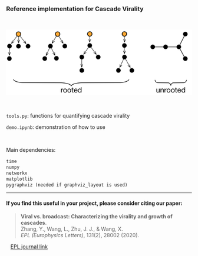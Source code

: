 ### Reference implementation for Cascade Virality
<br/>



![Rooted vs unrooted cascades](cascade_example.png)

<br/>

`tools.py`: functions for quantifying cascade virality

`demo.ipynb`: demonstration of how to use

<br/>

Main dependencies:
```
time
numpy
networkx
matplotlib
pygraphviz (needed if graphviz_layout is used)
```



---
#### If you find this useful in your project, please consider citing our paper:
> **Viral vs. broadcast: Characterizing the virality and growth of cascades**. <br/>
Zhang, Y., Wang, L., Zhu, J. J., & Wang, X.  <br/>
<em>EPL (Europhysics Letters)</em>, 131(2), 28002 (2020).

&nbsp;&nbsp;&nbsp;[EPL journal link](https://iopscience.iop.org/article/10.1209/0295-5075/131/28002/meta)
